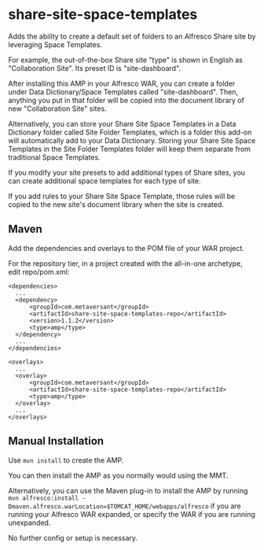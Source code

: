 share-site-space-templates
==========================

Adds the ability to create a default set of folders to an Alfresco Share site by leveraging Space Templates.

For example, the out-of-the-box Share site "type" is shown in English as "Collaboration Site". Its preset ID is
"site-dashboard".

After installing this AMP in your Alfresco WAR, you can create a folder under Data Dictionary/Space Templates
called "site-dashboard". Then, anything you put in that folder will be copied into the document library of new
"Collaboration Site" sites.

Alternatively, you can store your Share Site Space Templates in a Data Dictionary folder called Site Folder Templates,
which is a folder this add-on will automatically add to your Data Dictionary. Storing your Share Site Space Templates
in the Site Folder Templates folder will keep them separate from traditional Space Templates.

If you modify your site presets to add additional types of Share sites, you can create additional space templates for
each type of site.

If you add rules to your Share Site Space Template, those rules will be copied to the new site's document library when
the site is created.

Maven
-----
Add the dependencies and overlays to the POM file of your WAR project.

For the repository tier, in a project created with the all-in-one archetype, edit repo/pom.xml:


    <dependencies>
      ...
      <dependency>
          <groupId>com.metaversant</groupId>
          <artifactId>share-site-space-templates-repo</artifactId>
          <version>1.1.2</version>
          <type>amp</type>
      </dependency>
      ...
    </dependencies>

    <overlays>
      ...
      <overlay>
          <groupId>com.metaversant</groupId>
          <artifactId>share-site-space-templates-repo</artifactId>
          <type>amp</type>
      </overlay>
      ...
    </overlays>

Manual Installation
-------------------
Use `mvn install` to create the AMP.

You can then install the AMP as you normally would using the MMT.

Alternatively, you can use the Maven plug-in to install the AMP by running `mvn alfresco:install -Dmaven.alfresco.warLocation=$TOMCAT_HOME/webapps/alfresco` if you are running your Alfresco WAR expanded, or specify the WAR if you are running unexpanded.

No further config or setup is necessary.
